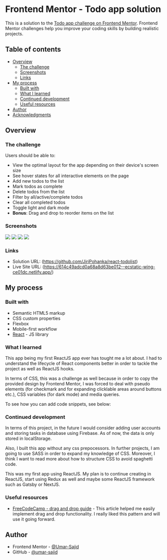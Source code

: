 # Frontend Mentor - Todo app solution

This is a solution to the [Todo app challenge on Frontend Mentor](https://www.frontendmentor.io/challenges/todo-app-Su1_KokOW). Frontend Mentor challenges help you improve your coding skills by building realistic projects. 

## Table of contents

- [Overview](#overview)
  - [The challenge](#the-challenge)
  - [Screenshots](#screenshots)
  - [Links](#links)
- [My process](#my-process)
  - [Built with](#built-with)
  - [What I learned](#what-i-learned)
  - [Continued development](#continued-development)
  - [Useful resources](#useful-resources)
- [Author](#author)
- [Acknowledgments](#acknowledgments)

## Overview

### The challenge

Users should be able to:

- View the optimal layout for the app depending on their device's screen size
- See hover states for all interactive elements on the page
- Add new todos to the list
- Mark todos as complete
- Delete todos from the list
- Filter by all/active/complete todos
- Clear all completed todos
- Toggle light and dark mode
- **Bonus**: Drag and drop to reorder items on the list

### Screenshots

![](./screenshots/screenshot-desktop-light.jpg)
![](./screenshots/screenshot-desktop-dark.jpg)
![](./screenshots/screenshot-mobile-dark.jpg)
![](./screenshots/screenshot-mobile-light.jpg)

### Links

- Solution URL: (https://github.com/JiriPohanka/react-todolist)
- Live Site URL: (https://614c49adcd0a68a8d63be012--ecstatic-wing-ce01dc.netlify.app/)

## My process

### Built with

- Semantic HTML5 markup
- CSS custom properties
- Flexbox
- Mobile-first workflow
- [React](https://reactjs.org/) - JS library

### What I learned

This app being my first ReactJS app ever has tought me a lot about. I had to understand the lifecycle of React components better in order to tackle the project as well as ReactJS hooks.

In terms of CSS, this was a challenge as well because in order to copy the provided design by Frontend Mentor, I was forced to deal with pseudo elements (for checkmark and for expanding clicklable areas around buttons etc.), CSS variables (for dark mode) and media queries.

To see how you can add code snippets, see below:

### Continued development

In terms of this project, in the future I would consider adding user accounts and storing tasks in database using Firebase. As of now, the data is only stored in localStorage.

Also, I built this app without any css prepocessors. In further projects, I am going to use SASS in order to expand my knowledge of CSS. Moreover, I think I want to read more about how to structure CSS to avoid spaghetti code.

This was my first app using ReactJS. My plan is to continue creating in ReactJS, start using Redux as well and maybe some ReactJS framework such as Gatsby or NextJS.

### Useful resources

- [FreeCodeCamp - drag and drop guide](https://www.freecodecamp.org/news/how-to-add-drag-and-drop-in-react-with-react-beautiful-dnd/) - This article helped me easily implement drag and drop functionality. I really liked this pattern and will use it going forward.

## Author


- Frontend Mentor - [@Umar-Sajid](https://www.frontendmentor.io/profile/Umar-Sajid)
- GitHub - [@umar-sajid](https://github.com/Umar-Sajid)
